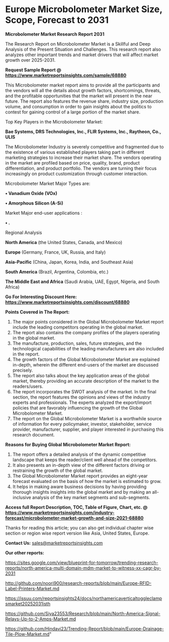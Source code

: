 # Europe Microbolometer Market Size, Scope, Forecast to 2031

<strong>Microbolometer Market Research Report 2031</strong>

The Research Report on Microbolometer Market is a Skillful and Deep Analysis of the Present Situation and Challenges. This research report also analyzes other important trends and market drivers that will affect market growth over 2025-2031.

<strong>Request Sample Report @ <a href=https://www.marketreportsinsights.com/sample/68880>https://www.marketreportsinsights.com/sample/68880</a></strong>

This Microbolometer market report aims to provide all the participants and the vendors will all the details about growth factors, shortcomings, threats, and the profitable opportunities that the market will present in the near future. The report also features the revenue share, industry size, production volume, and consumption in order to gain insights about the politics to contest for gaining control of a large portion of the market share.

Top Key Players in the Microbolometer Market:

<strong>Bae Systems, DRS Technologies, Inc., FLIR Systems, Inc., Raytheon, Co., ULIS</strong>

The Microbolometer Industry is severely competitive and fragmented due to the existence of various established players taking part in different marketing strategies to increase their market share. The vendors operating in the market are profiled based on price, quality, brand, product differentiation, and product portfolio. The vendors are turning their focus increasingly on product customization through customer interaction.

Microbolometer Market Major Types are:

<strong>• Vanadium Oxide (VOx)

• Amorphous Silicon (A-Si)</strong>

Market Major end-user applications :

<strong>• .</strong>

Regional Analysis

</u><strong><b>North America</b></strong> (the United States, Canada, and Mexico)

<strong><b>Europe </b></strong>(Germany, France, UK, Russia, and Italy)

<strong><b>Asia-Pacific</b></strong> (China, Japan, Korea, India, and Southeast Asia)

<strong><b>South America</b></strong> (Brazil, Argentina, Colombia, etc.)

<strong><b>The Middle East and Africa</b></strong> (Saudi Arabia, UAE, Egypt, Nigeria, and South Africa)

<strong>Go For Interesting Discount Here: <a href=https://www.marketreportsinsights.com/discount/68880>https://www.marketreportsinsights.com/discount/68880</a></strong>

<strong>Points Covered in The Report:</strong>
<ol>
  <li>The major points considered in the Global Microbolometer Market report include the leading competitors operating in the global market.</li>
  <li>The report also contains the company profiles of the players operating in the global market.</li>
  <li>The manufacture, production, sales, future strategies, and the technological capabilities of the leading manufacturers are also included in the report.</li>
  <li>The growth factors of the Global Microbolometer Market are explained in-depth, wherein the different end-users of the market are discussed precisely.</li>
  <li>The report also talks about the key application areas of the global market, thereby providing an accurate description of the market to the readers/users.</li>
  <li>The report incorporates the SWOT analysis of the market. In the final section, the report features the opinions and views of the industry experts and professionals. The experts analyzed the export/import policies that are favorably influencing the growth of the Global Microbolometer Market.</li>
  <li>The report on the Global Microbolometer Market is a worthwhile source of information for every policymaker, investor, stakeholder, service provider, manufacturer, supplier, and player interested in purchasing this research document.</li>
</ol>
<strong>Reasons for Buying Global Microbolometer Market Report:</strong>

<ol>
  <li>The report offers a detailed analysis of the dynamic competitive landscape that keeps the reader/client well ahead of the competitors.</li>
  <li>It also presents an in-depth view of the different factors driving or restraining the growth of the global market.</li>
  <li>The Global Microbolometer Market report provides an eight-year forecast evaluated on the basis of how the market is estimated to grow.</li>
  <li>It helps in making aware business decisions by having providing thorough insights insights into the global market and by making an all-inclusive analysis of the key market segments and sub-segments.</li>
</ol>
<strong>Access full Report Description, TOC, Table of Figure, Chart, etc. @ <a href=https://www.marketreportsinsights.com/industry-forecast/microbolometer-market-growth-and-size-2021-68880>https://www.marketreportsinsights.com/industry-forecast/microbolometer-market-growth-and-size-2021-68880</a></strong>


Thanks for reading this article; you can also get individual chapter wise section or region wise report version like Asia, United States, Europe.

<strong>Contact Us:</strong>
sales@marketreportsinsights.com

<strong>Our other reports:</strong>

<a href=https://sites.google.com/view/blueprint-for-tomorrow/trending-research-reports/north-america-multi-domain-mdm-market-to-witness-xx-cagr-by-2031>https://sites.google.com/view/blueprint-for-tomorrow/trending-research-reports/north-america-multi-domain-mdm-market-to-witness-xx-cagr-by-2031</a>

<a href=http://github.com/noori900/research-reports/blob/main/Europe-RFID-Label-Printers-Market.md>http://github.com/noori900/research-reports/blob/main/Europe-RFID-Label-Printers-Market.md</a>

<a href=https://issuu.com/reportsinsights24/docs/northamericaverticaltoggleclampsmarket20252031isth>https://issuu.com/reportsinsights24/docs/northamericaverticaltoggleclampsmarket20252031isth</a>

<a href=https://github.com/Siya23553/Research/blob/main/North-America-Signal-Relays-Up-to-2-Amps-Market.md>https://github.com/Siya23553/Research/blob/main/North-America-Signal-Relays-Up-to-2-Amps-Market.md</a>

<a href=https://github.com/Hindavi23/Trending-Report/blob/main/Europe-Drainage-Tile-Plow-Market.md>https://github.com/Hindavi23/Trending-Report/blob/main/Europe-Drainage-Tile-Plow-Market.md</a>"
